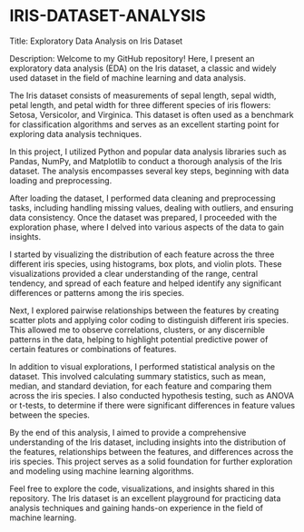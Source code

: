 # IRIS-DATASET-ANALYSIS

Title: Exploratory Data Analysis on Iris Dataset

Description:
Welcome to my GitHub repository! Here, I present an exploratory data analysis (EDA) on the Iris dataset, a classic and widely used dataset in the field of machine learning and data analysis.

The Iris dataset consists of measurements of sepal length, sepal width, petal length, and petal width for three different species of iris flowers: Setosa, Versicolor, and Virginica. This dataset is often used as a benchmark for classification algorithms and serves as an excellent starting point for exploring data analysis techniques.

In this project, I utilized Python and popular data analysis libraries such as Pandas, NumPy, and Matplotlib to conduct a thorough analysis of the Iris dataset. The analysis encompasses several key steps, beginning with data loading and preprocessing.

After loading the dataset, I performed data cleaning and preprocessing tasks, including handling missing values, dealing with outliers, and ensuring data consistency. Once the dataset was prepared, I proceeded with the exploration phase, where I delved into various aspects of the data to gain insights.

I started by visualizing the distribution of each feature across the three different iris species, using histograms, box plots, and violin plots. These visualizations provided a clear understanding of the range, central tendency, and spread of each feature and helped identify any significant differences or patterns among the iris species.

Next, I explored pairwise relationships between the features by creating scatter plots and applying color coding to distinguish different iris species. This allowed me to observe correlations, clusters, or any discernible patterns in the data, helping to highlight potential predictive power of certain features or combinations of features.

In addition to visual explorations, I performed statistical analysis on the dataset. This involved calculating summary statistics, such as mean, median, and standard deviation, for each feature and comparing them across the iris species. I also conducted hypothesis testing, such as ANOVA or t-tests, to determine if there were significant differences in feature values between the species.

By the end of this analysis, I aimed to provide a comprehensive understanding of the Iris dataset, including insights into the distribution of the features, relationships between the features, and differences across the iris species. This project serves as a solid foundation for further exploration and modeling using machine learning algorithms.

Feel free to explore the code, visualizations, and insights shared in this repository. The Iris dataset is an excellent playground for practicing data analysis techniques and gaining hands-on experience in the field of machine learning.
